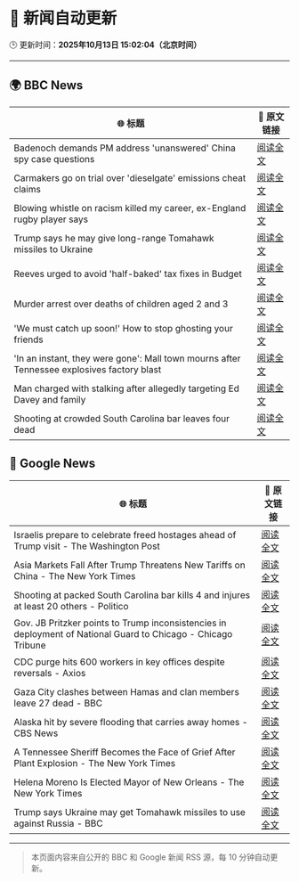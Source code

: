 # 🧠 新闻自动更新

🕒 更新时间：**2025年10月13日 15:02:04（北京时间）**

---

## 🌍 BBC News

| 🌐 标题 | 🔗 原文链接 |
|--------|-------------|
| Badenoch demands PM address 'unanswered' China spy case questions | [阅读全文](https://www.bbc.com/news/articles/cg424d712q7o?at_medium=RSS&at_campaign=rss) |
| Carmakers go on trial over 'dieselgate' emissions cheat claims | [阅读全文](https://www.bbc.com/news/articles/cjr5epw8dweo?at_medium=RSS&at_campaign=rss) |
| Blowing whistle on racism killed my career, ex-England rugby player says | [阅读全文](https://www.bbc.com/sport/rugby-union/articles/cdr61plm727o?at_medium=RSS&at_campaign=rss) |
| Trump says he may give long-range Tomahawk missiles to Ukraine | [阅读全文](https://www.bbc.com/news/articles/c93xpqgzkv0o?at_medium=RSS&at_campaign=rss) |
| Reeves urged to avoid 'half-baked' tax fixes in Budget | [阅读全文](https://www.bbc.com/news/articles/cx2n08n15w2o?at_medium=RSS&at_campaign=rss) |
| Murder arrest over deaths of children aged 2 and 3 | [阅读全文](https://www.bbc.com/news/articles/c78n8y3mlxko?at_medium=RSS&at_campaign=rss) |
| 'We must catch up soon!' How to stop ghosting your friends | [阅读全文](https://www.bbc.com/news/articles/cwyr971q7rxo?at_medium=RSS&at_campaign=rss) |
| 'In an instant, they were gone': Mall town mourns after Tennessee explosives factory blast | [阅读全文](https://www.bbc.com/news/articles/cwy8y0rnw2eo?at_medium=RSS&at_campaign=rss) |
| Man charged with stalking after allegedly targeting Ed Davey and family | [阅读全文](https://www.bbc.com/news/articles/c77d702znm4o?at_medium=RSS&at_campaign=rss) |
| Shooting at crowded South Carolina bar leaves four dead | [阅读全文](https://www.bbc.com/news/articles/c87y79y8g4qo?at_medium=RSS&at_campaign=rss) |

## 📰 Google News

| 🌐 标题 | 🔗 原文链接 |
|--------|-------------|
| Israelis prepare to celebrate freed hostages ahead of Trump visit - The Washington Post | [阅读全文](https://news.google.com/rss/articles/CBMimAFBVV95cUxPWFNQNTlZaDRRUXhSemtXVkNVbURqM3VLeWJJamJvaTJEeUhfOVNNbjZCcnB5S0tmNFNMdFZ0eVVGazhUbndHa1dJWG9sN0dyNHRBRmtSMDhTay1kQXdjOERpMUpvbldNNm01d1N1aV8yZnMyS252VWxEcFVQMTkwdFY0Q0d6UEh2RzRBNDI1YnFlbEpyWEJMNQ?oc=5) |
| Asia Markets Fall After Trump Threatens New Tariffs on China - The New York Times | [阅读全文](https://news.google.com/rss/articles/CBMiiwFBVV95cUxPMkZZYUFyWC05Ujc4UHAybDNscl9Nbzl5Z2pCRVZEZ2dwZnpOakFUWjB1YXBvUndYWVlCdk85QTZCVmRKazBkd2IxQ0lRY3RxcmtOMGxFTjhTNFZvcUs4a1ZKUnB1VFhOczBtTE5rOWdCTmlock8xYkpyN0lGRmlJc0JabEcyZDhsQVNr?oc=5) |
| Shooting at packed South Carolina bar kills 4 and injures at least 20 others - Politico | [阅读全文](https://news.google.com/rss/articles/CBMijgFBVV95cUxQTDFxT3pxNFhkNzZ6VTF4MDdaWlZ5dUF3ay1UdkpzZkZESmNzbHFJSGQwTXUxSzFUcHhBQk05VXBMamx2VV92OFk5NDNSTm5yZ2VLZ1JWa1ZPMUczRnUyVGlrZUM0dnVub1lEU0JOV3lBMFEzSlJnb3ZyZV9nUzQ0WVA1eGIzOThIMEZxdUZn?oc=5) |
| Gov. JB Pritzker points to Trump inconsistencies in deployment of National Guard to Chicago - Chicago Tribune | [阅读全文](https://news.google.com/rss/articles/CBMiiAFBVV95cUxPVl9XX2doUkZlSFZ0SUN1aFB4VUh5UGRYMzdlLVVPMEcxRHQ3QVNBYjd4azJVS0l4ZC1maFNWTjNEXzEtVWdZbHh6angyUjBjNS1ZdFQ1dUxuZWFtLWM3OEctMlgzM0FmdVZOaDhnRFdDNmdsSjF0RlV6UGgtUFp3LVBib2g1MV9w?oc=5) |
| CDC purge hits 600 workers in key offices despite reversals - Axios | [阅读全文](https://news.google.com/rss/articles/CBMid0FVX3lxTE4xQ21PUEJGV2ZzamczRWhSUnEzTDJfTmFwaXNsc0tSc0RpWEN6eFM3Q2R5dl9vd29oSU9fT2F6Z3FRdFVtMk1wU2FieTg3SGZDd3huWUtMTW10eWlzN01pdG5VUFVPT201VmhadU54UGNqbkM2NUw4?oc=5) |
| Gaza City clashes between Hamas and clan members leave 27 dead - BBC | [阅读全文](https://news.google.com/rss/articles/CBMiWkFVX3lxTFBWMy1zeHlXSmhVTXNGWGlGd1hIeVVrb2dJQVcwUGdpdk5lS3BKd2dtZGhsNnpzbXNneUhNLWtGZTFqLWhSaXZ3azZtWlNOdHl4eEZ3d1FnN0owQdIBX0FVX3lxTE5WZkdvUnNBcmU0ekFIeDBlM2ZGSGw2TUV4R2VDdXN0V3FRbmRrbmFhYkJyMmVJQjk0Z3dROHdNUENvekZubnA2eFd2NTVlbU9HVHZoMnVqREljMDNHVmpn?oc=5) |
| Alaska hit by severe flooding that carries away homes - CBS News | [阅读全文](https://news.google.com/rss/articles/CBMibEFVX3lxTE93eDg4N1c4NEs0UTZrM2VwUGZEWGdvNkQySzBLbVZsT0JSMU1mTkQ0OFg4VXlEbjJsR2RHcC1QenZsS1M3d1pYWXF6dklNQy03ckg3eU1WXzdYdlZYei1ZcGpMM29zR2FqOWN1UNIBckFVX3lxTE4xcXVJNEltelBhSFZRLWdkbjRlMnZrVmdGV25HRUxhdDJpZWtxMUhIZnJHN2F3Q1duLVNkRUw4RVZYakZCSFRuQXVhVzdib3ZJcDByU0RjSFlPb2dHTkgyekJGeWg4SHJGa2YyQWpqbVNhUQ?oc=5) |
| A Tennessee Sheriff Becomes the Face of Grief After Plant Explosion - The New York Times | [阅读全文](https://news.google.com/rss/articles/CBMiigFBVV95cUxNT0ozV19PY2ZKMGlCTmxnTUxlV0s5bVcxQ3h6WUVEdEF1LVB5c1NZRmVCRjdldzlpZmpmdnhBa0NZMFZudXNjWHFIeVhDMUVkUUFNYW1tUU4yaG00aEVhWWN6bzBoOTZlRVF3TFlMdWl3TnotbGlna2YzMEZEbFJFLU5icmtiSlc2a2c?oc=5) |
| Helena Moreno Is Elected Mayor of New Orleans - The New York Times | [阅读全文](https://news.google.com/rss/articles/CBMiigFBVV95cUxPeDluMm1JaDQ0Tnp4aFFkZmF6MURDckkzYnlCUzdhSGdUOUU3d0JadTl4bThoTWdIbERsZURrZU5aRGJpTk9EM2V3RlE4Z19RNHZJakZ0MVVLRkVsd1U3U05hVUw2SHd4SDZlZWZaQ3l4YjhNTDBDR0hMYVpSeWpaa19SYkdYanl6WFE?oc=5) |
| Trump says Ukraine may get Tomahawk missiles to use against Russia - BBC | [阅读全文](https://news.google.com/rss/articles/CBMiWkFVX3lxTE1GTGQ0eWZTS0JLVnV2MWpzNG10WjRRcGt1WTRURWtVNGVBUm5YR1JPbDFVTGI1dDUyU2hSNFBBWXhGRGRXTHJYN1dfMVc2c1luaF8xZGV2aFRjd9IBX0FVX3lxTE9RNW5jM2pEWWpDUW1IbGtPVThuSWtQVjB6RlNrdHR4a2JrNHhxaUI5THVvU08yY0stdDV1emFhaFNVQjlVS1JoUERHSWFDMWJQR28zQ0x3aFBBOGM3NzhB?oc=5) |

---
> 本页面内容来自公开的 BBC 和 Google 新闻 RSS 源，每 10 分钟自动更新。